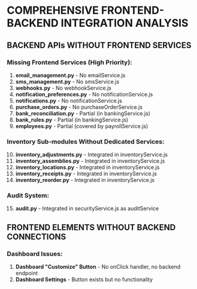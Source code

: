 # COMPREHENSIVE FRONTEND-BACKEND INTEGRATION ANALYSIS

## BACKEND APIs WITHOUT FRONTEND SERVICES

### Missing Frontend Services (High Priority):
1. **email_management.py** - No emailService.js
2. **sms_management.py** - No smsService.js  
3. **webhooks.py** - No webhookService.js
4. **notification_preferences.py** - No notificationService.js
5. **notifications.py** - No notificationService.js
6. **purchase_orders.py** - No purchaseOrderService.js
7. **bank_reconciliation.py** - Partial (in bankingService.js)
8. **bank_rules.py** - Partial (in bankingService.js)
9. **employees.py** - Partial (covered by payrollService.js)

### Inventory Sub-modules Without Dedicated Services:
10. **inventory_adjustments.py** - Integrated in inventoryService.js
11. **inventory_assemblies.py** - Integrated in inventoryService.js  
12. **inventory_locations.py** - Integrated in inventoryService.js
13. **inventory_receipts.py** - Integrated in inventoryService.js
14. **inventory_reorder.py** - Integrated in inventoryService.js

### Audit System:
15. **audit.py** - Integrated in securityService.js as auditService

## FRONTEND ELEMENTS WITHOUT BACKEND CONNECTIONS

### Dashboard Issues:
1. **Dashboard "Customize" Button** - No onClick handler, no backend endpoint
2. **Dashboard Settings** - Button exists but no functionality

